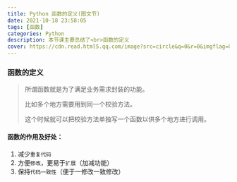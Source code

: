 ```yaml
---
title: Python 函数的定义(图文节)
date: 2021-10-18 23:58:05
tags: [函数]
categories: Python
description: 本节课主要总结了<br>函数的定义
cover: https://cdn.read.html5.qq.com/image?src=circle&q=0&r=0&imgflag=0&cdn_cache=1800&w=0&h=0&imageUrl=https://learnonly-7.oss-cn-qingdao.aliyuncs.com/2021-10-18/2.png
---
```


### 函数的定义

> 所谓函数就是为了满足业务需求封装的功能。
>
> 比如多个地方需要用到同一个校验方法。
>
> 这个时候就可以把校验方法单独写一个函数以供多个地方进行调用。

#### 函数的作用及好处：

1. 减少`重复代码`
2. 方便`修改`，更易于`扩展`（加减功能）
3. 保持`代码一致性`（便于一修改一致修改）
